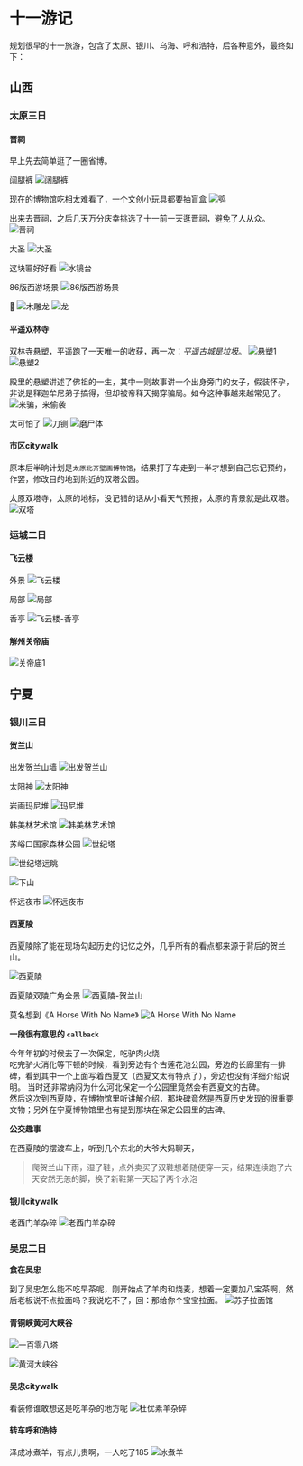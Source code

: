 # 十一游记

规划很早的十一旅游，包含了太原、银川、乌海、呼和浩特，后各种意外，最终如下：

## 山西

### 太原三日

#### 晋祠

早上先去简单逛了一圈省博。

阔腿裤
![阔腿裤](travel20250929-20251010.assets/image-20251015094346272.png)

现在的博物馆吃相太难看了，一个文创小玩具都要抽盲盒
![鸮](travel20250929-20251010.assets/image-20251015094445561.png)

出来去晋祠，之后几天万分庆幸挑选了十一前一天逛晋祠，避免了人从众。
![晋祠](travel20250929-20251010.assets/image-20251015092831093.png)

大圣
![大圣](travel20250929-20251010.assets/image-20251015092947578.png)

这块匾好好看
![水镜台](travel20250929-20251010.assets/image-20251015093152353.png)

86版西游场景
![86版西游场景](travel20250929-20251010.assets/image-20251015093319709.png)

🐉
![木雕龙](travel20250929-20251010.assets/image-20251015093404823.png)
![龙](travel20250929-20251010.assets/image-20251015093424380.png)

#### 平遥双林寺

双林寺悬塑，平遥跑了一天唯一的收获，再一次：*平遥古城是垃圾*。
![悬塑1](travel20250929-20251010.assets/image-20251015093612567.png)
![悬塑2](travel20250929-20251010.assets/image-20251015093626636.png)

殿里的悬塑讲述了佛祖的一生，其中一则故事讲一个出身旁门的女子，假装怀孕，非说是释迦牟尼弟子搞得，但却被帝释天揭穿骗局。如今这种事越来越常见了。
![来骗，来偷袭](travel20250929-20251010.assets/image-20251015093853245.png)

太可怕了
![刀铡](travel20250929-20251010.assets/image-20251015092605946.png)
![磨尸体](travel20250929-20251010.assets/image-20251015092750627.png)

#### 市区citywalk

原本后半晌计划是`太原北齐壁画博物馆`，结果打了车走到一半才想到自己忘记预约，作罢，修改目的地到附近的双塔公园。

太原双塔寺，太原的地标，没记错的话从小看天气预报，太原的背景就是此双塔。
![双塔](travel20250929-20251010.assets/image-20251015093811249.png)

### 运城二日

#### 飞云楼

外景
![飞云楼](travel20250929-20251010.assets/image-20251015094759356.png)

局部
![局部](travel20250929-20251010.assets/image-20251015094740605.png)

香亭
![飞云楼-香亭](travel20250929-20251010.assets/image-20251015094819872.png)

#### 解州关帝庙

![关帝庙1](travel20250929-20251010.assets/image-20251015094846207.png)

## 宁夏

### 银川三日

#### 贺兰山

出发贺兰山墙
![出发贺兰山](travel20250929-20251010.assets/image-20251015094610951.png)

太阳神
![太阳神](travel20250929-20251010.assets/image-20251015094956343.png)

岩画玛尼堆
![玛尼堆](travel20250929-20251010.assets/image-20251015095015582.png)

韩美林艺术馆
![韩美林艺术馆](travel20250929-20251010.assets/image-20251015095034927.png)

苏峪口国家森林公园
![世纪塔](travel20250929-20251010.assets/image-20251015095055803.png)

![世纪塔远眺](travel20250929-20251010.assets/image-20251015095117567.png)

![下山](travel20250929-20251010.assets/image-20251015094642299.png)

怀远夜市
![怀远夜市](travel20250929-20251010.assets/image-20251015095506673.png)

#### 西夏陵

西夏陵除了能在现场勾起历史的记忆之外，几乎所有的看点都来源于背后的贺兰山。

![西夏陵](travel20250929-20251010.assets/image-20251015095151818.png)

西夏陵双陵广角全景
![西夏陵-贺兰山](travel20250929-20251010.assets/image-20251015095211249.png)

莫名想到《A Horse With No Name》
![A Horse With No Name](travel20250929-20251010.assets/image-20251015095547291.png)

**一段很有意思的 `callback`**  

今年年初的时候去了一次保定，吃驴肉火烧  
吃完驴火消化等下顿的时候，看到旁边有个古莲花池公园，旁边的长廊里有一排碑，看到其中一个上面写着西夏文（西夏文太有特点了），旁边也没有详细介绍说明。
当时还非常纳闷为什么河北保定一个公园里竟然会有西夏文的古碑。  
然后这次到西夏陵，在博物馆里听讲解介绍，那块碑竟然是西夏历史发现的很重要文物；另外在宁夏博物馆里也有提到那块在保定公园里的古碑。

**公交趣事**  

在西夏陵的摆渡车上，听到几个东北的大爷大妈聊天，

> 爬贺兰山下雨，湿了鞋，点外卖买了双鞋想着随便穿一天，结果连续跑了六天安然无恙的脚，换了新鞋第一天起了两个水泡

#### 银川citywalk

老西门羊杂碎
![老西门羊杂碎](travel20250929-20251010.assets/image-20251014202313722.png)

### 吴忠二日

**食在吴忠**  

到了吴忠怎么能不吃早茶呢，刚开始点了羊肉和烧麦，想着一定要加八宝茶啊，然后老板说不点拉面吗？我说吃不了，回：那给你个宝宝拉面。
![苏子拉面馆](travel20250929-20251010.assets/image-20251015095702908.png)

#### 青铜峡黄河大峡谷

![一百零八塔](travel20250929-20251010.assets/image-20251015100054622.png)

![黄河大峡谷](travel20250929-20251010.assets/image-20251015100122925.png)

#### 吴忠citywalk

看装修谁敢想这是吃羊杂的地方呢
![杜优素羊杂碎](travel20250929-20251010.assets/image-20251015100210783.png)

#### 转车呼和浩特

泽成冰煮羊，有点儿贵啊，一人吃了185
![冰煮羊](travel20250929-20251010.assets/image-20251015095300470.png)
